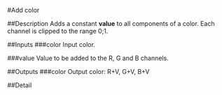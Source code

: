 #Add color

##Description
Adds a constant **value** to all components of a color. Each channel is clipped to the range 0;1.

##Inputs
###color
Input color.

###value
Value to be added to the R, G and B channels.

##Outputs
###color
Output color: R+V, G+V, B+V

##Detail

